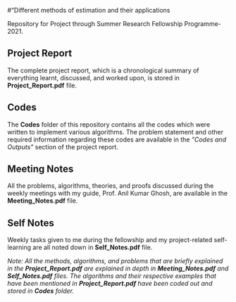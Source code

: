 #“Different methods of estimation and their applications

Repository for Project through Summer Research Fellowship Programme-2021.

## Project Report

The complete project report, which is a chronological summary of everything learnt, discussed, and worked upon, is stored in **Project_Report.pdf** file.

## Codes

The **Codes** folder of this repository contains all the codes which were written to implement various algorithms. The problem statement and other required information regarding these codes are available in the *"Codes and Outputs"* section of the project report.

## Meeting Notes

All the problems, algorithms, theories, and proofs discussed during the weekly meetings with my guide, Prof. Anil Kumar Ghosh, are available in the **Meeting_Notes.pdf** file. 

## Self Notes
Weekly tasks given to me during the fellowship and my project-related self-learning are all noted down in **Self_Notes.pdf** file. 

*Note: All the methods, algorithms, and problems that are briefly explained in the **Project_Report.pdf** are explained in depth in  **Meeting_Notes.pdf** and **Self_Notes.pdf** files. The algorithms and their respective examples that have been mentioned in **Project_Report.pdf** have been coded out and stored in **Codes** folder.*
